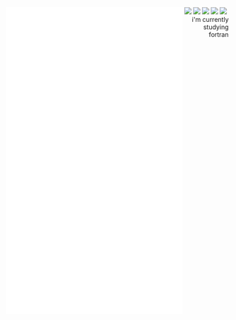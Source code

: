 

<div align = "right">
  <img align = "left" width = "400" src="https://github.com/sme-ek/GitStats/blob/actions_branch/generated_images/overview.svg">
    <img align = "left" width = "400" src = "https://github.com/sme-ek/GitStats/blob/actions_branch/generated_images/languages.svg">  
  <div align = "center">
    <img src="https://img.shields.io/badge/Rust-white?style=for-the-badge&logo=rust&logoColor=green">
    <img src="https://img.shields.io/badge/C-white?style=for-the-badge&logo=c&logoColor=yellow">
    <img src="https://img.shields.io/badge/Debian-white?style=for-the-badge&logo=debian&logoColor=orange">
    <img src="https://img.shields.io/badge/freeBSD-white?style=for-the-badge&logo=freeBSD&logoColor=purple">
    <img src="https://img.shields.io/badge/mac%20os-white?style=for-the-badge&logo=apple&logoColor=blue">
  </div>
      i'm currently studying fortran
  </div>

